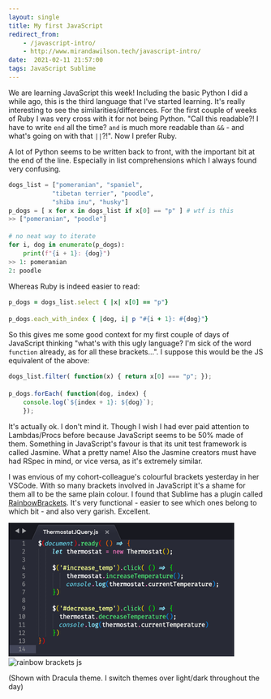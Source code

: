 ```yaml
---
layout: single
title: My first JavaScript
redirect_from:
    - /javascript-intro/
    - http://www.mirandawilson.tech/javascript-intro/
date:  2021-02-11 21:57:00
tags: JavaScript Sublime
---
```

We are learning JavaScript this week! Including the basic Python I did a while ago, this is the third language that I've started learning. It's really interesting to see the similarities/differences. For the first couple of weeks of Ruby I was very cross with it for not being Python. "Call this readable?! I have to write `end` all the time? `and` is much more readable than `&&` - and what's going on with that `||`?!". Now I prefer Ruby.

A lot of Python seems to be written back to front, with the important bit at the end of the line. Especially in list comprehensions which I always found very confusing.
```python
dogs_list = ["pomeranian", "spaniel",
            "tibetan terrier", "poodle",
            "shiba inu", "husky"]
p_dogs = [ x for x in dogs_list if x[0] == "p" ] # wtf is this
>> ["pomeranian", "poodle"]

# no neat way to iterate
for i, dog in enumerate(p_dogs):
    print(f"{i + 1}: {dog}")
>> 1: pomeranian
2: poodle
```

Whereas Ruby is indeed easier to read:
```ruby
p_dogs = dogs_list.select { |x| x[0] == "p"}

p_dogs.each_with_index { |dog, i| p "#{i + 1}: #{dog}"}
```

So this gives me some good context for my first couple of days of JavaScript thinking "what's with this ugly language? I'm sick of the word `function` already, as for all these brackets...". I suppose this would be the JS equivalent of the above:
```javascript
dogs_list.filter( function(x) { return x[0] === "p"; });

p_dogs.forEach( function(dog, index) {
    console.log(`${index + 1}: ${dog}`);
    });
```
It's actually ok. I don't mind it. Though I wish I had ever paid attention to Lambdas/Procs before because JavaScript seems to be 50% made of them. Something in JavaScript's favour is that its unit test framework is called Jasmine. What a pretty name! Also the Jasmine creators must have had RSpec in mind, or vice versa, as it's extremely similar.

I was envious of my cohort-colleague's colourful brackets yesterday in her VSCode. With so many brackets involved in JavaScript it's a shame for them all to be the same plain colour. I found that Sublime has a plugin called [RainbowBrackets](https://github.com/absop/RainbowBrackets). It's very functional - easier to see which ones belong to which bit - and also very garish. Excellent.

![rainbow brackets js](/assets/images/2021-02/rainbowbrackets.png)
![rainbow brackets js](/blog/assets/images/2021-02/rainbowbrackets.png)

(Shown with Dracula theme. I switch themes over light/dark throughout the day)
